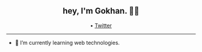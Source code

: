 <h2 align="center">hey, I'm Gokhan. 👋🏽 </h2>

<p align="center">
  • <a href="https://twitter.com/bygkhnozturk">Twitter</a>
</p>

---

- 🌱 I’m currently learning web technologies.
